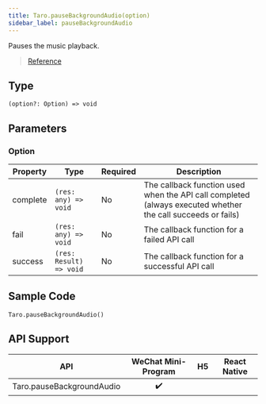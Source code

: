 ```yaml
---
title: Taro.pauseBackgroundAudio(option)
sidebar_label: pauseBackgroundAudio
---
```


Pauses the music playback.

> [Reference](https://developers.weixin.qq.com/miniprogram/en/dev/api/media/background-audio/wx.pauseBackgroundAudio.html)

## Type

```tsx
(option?: Option) => void
```

## Parameters

### Option

<table>
  <thead>
    <tr>
      <th>Property</th>
      <th>Type</th>
      <th style={{ textAlign: "center"}}>Required</th>
      <th>Description</th>
    </tr>
  </thead>
  <tbody>
    <tr>
      <td>complete</td>
      <td><code>(res: any) =&gt; void</code></td>
      <td style={{ textAlign: "center"}}>No</td>
      <td>The callback function used when the API call completed (always executed whether the call succeeds or fails)</td>
    </tr>
    <tr>
      <td>fail</td>
      <td><code>(res: any) =&gt; void</code></td>
      <td style={{ textAlign: "center"}}>No</td>
      <td>The callback function for a failed API call</td>
    </tr>
    <tr>
      <td>success</td>
      <td><code>(res: Result) =&gt; void</code></td>
      <td style={{ textAlign: "center"}}>No</td>
      <td>The callback function for a successful API call</td>
    </tr>
  </tbody>
</table>

## Sample Code

```tsx
Taro.pauseBackgroundAudio()
```

## API Support

| API | WeChat Mini-Program | H5 | React Native |
| :---: | :---: | :---: | :---: |
| Taro.pauseBackgroundAudio | ✔️ |  |  |
